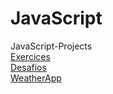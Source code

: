 # JavaScript
 JavaScript-Projects <br>
 <a href="https://franciscocerqueira412.github.io/JavaScript-Projects/Exercises/EX01/index.html">Exercices</a> <br>
 <a href="https://franciscocerqueira412.github.io/JavaScript-Projects/Desafios/d1/index.html">Desafios</a> <br>
 <a href="https://franciscocerqueira412.github.io/JavaScript-Projects/Weather/index.html">WeatherApp</a>
